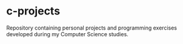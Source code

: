 # c-projects
Repository containing personal projects and programming exercises developed during my Computer Science studies.
